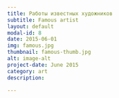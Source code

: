 ```yaml
---
title: Работы известных художников
subtitle: Famous artist
layout: default
modal-id: 8
date: 2015-06-01
img: famous.jpg
thumbnail: famous-thumb.jpg
alt: image-alt
project-date: June 2015
category: art
description:

---
```

